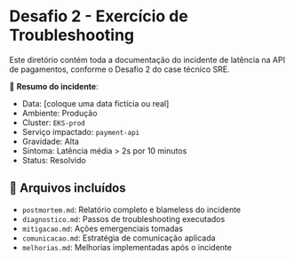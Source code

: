# Desafio 2 - Exercício de Troubleshooting

Este diretório contém toda a documentação do incidente de latência na API de pagamentos, conforme o Desafio 2 do case técnico SRE.

📌 **Resumo do incidente**:
- Data: [coloque uma data fictícia ou real]
- Ambiente: Produção
- Cluster: `EKS-prod`
- Serviço impactado: `payment-api`
- Gravidade: Alta
- Sintoma: Latência média > 2s por 10 minutos
- Status: Resolvido

## 📂 Arquivos incluídos

- `postmortem.md`: Relatório completo e blameless do incidente
- `diagnostico.md`: Passos de troubleshooting executados
- `mitigacao.md`: Ações emergenciais tomadas
- `comunicacao.md`: Estratégia de comunicação aplicada
- `melhorias.md`: Melhorias implementadas após o incidente
